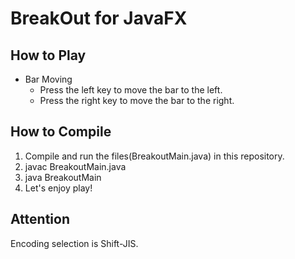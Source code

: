 BreakOut for JavaFX
====

## How to Play
- Bar Moving
  - Press the left key to move the bar to the left. 
  - Press the right key to move the bar to the right.

## How to Compile
1. Compile and run the files(BreakoutMain.java) in this repository.
2. javac BreakoutMain.java
3. java BreakoutMain
4. Let's enjoy play!

## Attention
Encoding selection is Shift-JIS.
